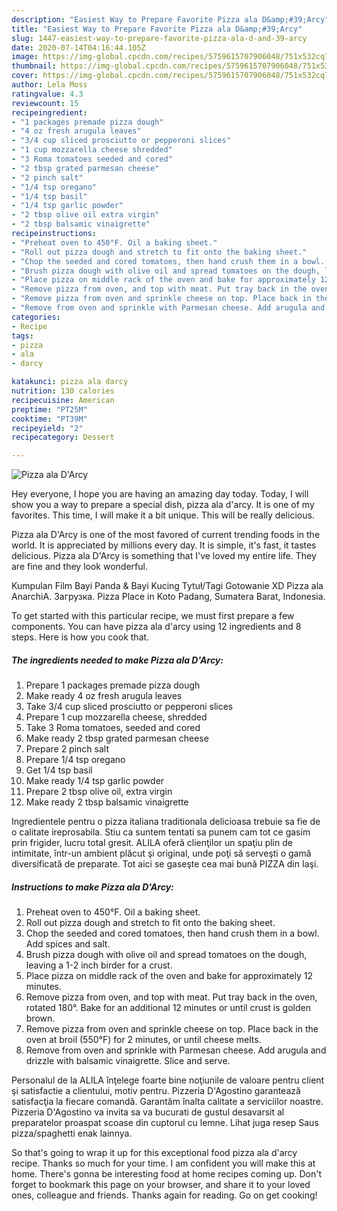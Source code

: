 ```yaml
---
description: "Easiest Way to Prepare Favorite Pizza ala D&amp;#39;Arcy"
title: "Easiest Way to Prepare Favorite Pizza ala D&amp;#39;Arcy"
slug: 1447-easiest-way-to-prepare-favorite-pizza-ala-d-and-39-arcy
date: 2020-07-14T04:16:44.105Z
image: https://img-global.cpcdn.com/recipes/5759615707906048/751x532cq70/pizza-ala-darcy-recipe-main-photo.jpg
thumbnail: https://img-global.cpcdn.com/recipes/5759615707906048/751x532cq70/pizza-ala-darcy-recipe-main-photo.jpg
cover: https://img-global.cpcdn.com/recipes/5759615707906048/751x532cq70/pizza-ala-darcy-recipe-main-photo.jpg
author: Lela Moss
ratingvalue: 4.3
reviewcount: 15
recipeingredient:
- "1 packages premade pizza dough"
- "4 oz fresh arugula leaves"
- "3/4 cup sliced prosciutto or pepperoni slices"
- "1 cup mozzarella cheese shredded"
- "3 Roma tomatoes seeded and cored"
- "2 tbsp grated parmesan cheese"
- "2 pinch salt"
- "1/4 tsp oregano"
- "1/4 tsp basil"
- "1/4 tsp garlic powder"
- "2 tbsp olive oil extra virgin"
- "2 tbsp balsamic vinaigrette"
recipeinstructions:
- "Preheat oven to 450°F. Oil a baking sheet."
- "Roll out pizza dough and stretch to fit onto the baking sheet."
- "Chop the seeded and cored tomatoes, then hand crush them in a bowl. Add spices and salt."
- "Brush pizza dough with olive oil and spread tomatoes on the dough, leaving a 1-2 inch birder for a crust."
- "Place pizza on middle rack of the oven and bake for approximately 12 minutes."
- "Remove pizza from oven, and top with meat. Put tray back in the oven, rotated 180°. Bake for an additional 12 minutes or until crust is golden brown."
- "Remove pizza from oven and sprinkle cheese on top. Place back in the oven at broil (550°F) for 2 minutes, or until cheese melts."
- "Remove from oven and sprinkle with Parmesan cheese. Add arugula and drizzle with balsamic vinaigrette. Slice and serve."
categories:
- Recipe
tags:
- pizza
- ala
- darcy

katakunci: pizza ala darcy 
nutrition: 130 calories
recipecuisine: American
preptime: "PT25M"
cooktime: "PT39M"
recipeyield: "2"
recipecategory: Dessert

---
```



![Pizza ala D&#39;Arcy](https://img-global.cpcdn.com/recipes/5759615707906048/751x532cq70/pizza-ala-darcy-recipe-main-photo.jpg)

Hey everyone, I hope you are having an amazing day today. Today, I will show you a way to prepare a special dish, pizza ala d&#39;arcy. It is one of my favorites. This time, I will make it a bit unique. This will be really delicious.

Pizza ala D&#39;Arcy is one of the most favored of current trending foods in the world. It is appreciated by millions every day. It is simple, it's fast, it tastes delicious. Pizza ala D&#39;Arcy is something that I've loved my entire life. They are fine and they look wonderful.

Kumpulan Film Bayi Panda &amp; Bayi Kucing Tytuł/Tagi Gotowanie XD Pizza ala AnarchiA. Загрузка. Pizza Place in Koto Padang, Sumatera Barat, Indonesia.


To get started with this particular recipe, we must first prepare a few components. You can have pizza ala d&#39;arcy using 12 ingredients and 8 steps. Here is how you cook that.

<!--inarticleads1-->

##### The ingredients needed to make Pizza ala D&#39;Arcy:

1. Prepare 1 packages premade pizza dough
1. Make ready 4 oz fresh arugula leaves
1. Take 3/4 cup sliced prosciutto or pepperoni slices
1. Prepare 1 cup mozzarella cheese, shredded
1. Take 3 Roma tomatoes, seeded and cored
1. Make ready 2 tbsp grated parmesan cheese
1. Prepare 2 pinch salt
1. Prepare 1/4 tsp oregano
1. Get 1/4 tsp basil
1. Make ready 1/4 tsp garlic powder
1. Prepare 2 tbsp olive oil, extra virgin
1. Make ready 2 tbsp balsamic vinaigrette


Ingredientele pentru o pizza italiana traditionala delicioasa trebuie sa fie de o calitate ireprosabila. Stiu ca suntem tentati sa punem cam tot ce gasim prin frigider, lucru total gresit. ALILA oferă clienţilor un spaţiu plin de intimitate, într-un ambient plăcut şi original, unde poţi să serveşti o gamă diversificată de preparate. Tot aici se gaseşte cea mai bună PIZZA din Iaşi. 

<!--inarticleads2-->

##### Instructions to make Pizza ala D&#39;Arcy:

1. Preheat oven to 450°F. Oil a baking sheet.
1. Roll out pizza dough and stretch to fit onto the baking sheet.
1. Chop the seeded and cored tomatoes, then hand crush them in a bowl. Add spices and salt.
1. Brush pizza dough with olive oil and spread tomatoes on the dough, leaving a 1-2 inch birder for a crust.
1. Place pizza on middle rack of the oven and bake for approximately 12 minutes.
1. Remove pizza from oven, and top with meat. Put tray back in the oven, rotated 180°. Bake for an additional 12 minutes or until crust is golden brown.
1. Remove pizza from oven and sprinkle cheese on top. Place back in the oven at broil (550°F) for 2 minutes, or until cheese melts.
1. Remove from oven and sprinkle with Parmesan cheese. Add arugula and drizzle with balsamic vinaigrette. Slice and serve.


Personalul de la ALILA înţelege foarte bine noţiunile de valoare pentru client şi satisfactie a clientului, motiv pentru. Pizzeria D&#39;Agostino garantează satisfacţia la fiecare comandă. Garantăm înalta calitate a serviciilor noastre. Pizzeria D&#39;Agostino va invita sa va bucurati de gustul desavarsit al preparatelor proaspat scoase din cuptorul cu lemne. Lihat juga resep Saus pizza/spaghetti enak lainnya. 

So that's going to wrap it up for this exceptional food pizza ala d&#39;arcy recipe. Thanks so much for your time. I am confident you will make this at home. There's gonna be interesting food at home recipes coming up. Don't forget to bookmark this page on your browser, and share it to your loved ones, colleague and friends. Thanks again for reading. Go on get cooking!
